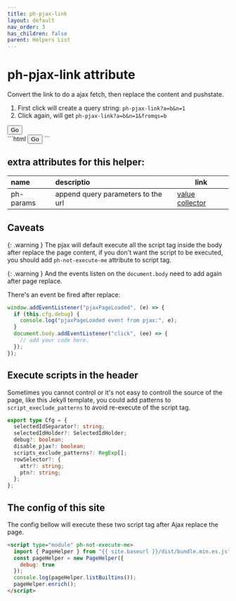 ```yaml
---
title: ph-pjax-link
layout: default
nav_order: 3
has_children: false
parent: Helpers List
---
```


# ph-pjax-link attribute

Convert the link to do a ajax fetch, then replace the content and pushstate.

1. First click will create a query string: `ph-pjax-link?a=b&n=1`
2. Click again, will get `ph-pjax-link?a=b&n=1&fromqs=b`

<div class="code-example" markdown="1">
<button type="button" 
  name="button"
  class="btn"
  ph-params="a::b,n::1,fromqs:a"
  ph-pjax-link=".">
  Go
  </button>
</div>
```html
<button
  type="button"
  ph-mask="2"
  class="btn btn-sm"
  ph-params="a::b,n::1,fromqs:a"
  ph-link="."
>
  <span>Go</span>
</button>
```

## extra attributes for this helper:

| name      | descriptio                         | link                                                                         |
| :-------- | :--------------------------------- | ---------------------------------------------------------------------------- |
| ph-params | append query parameters to the url | <a href="{{site.baseurl}}/value-collector/" ph-pjax-link>value collector</a> |

## Caveats

{: .warning }
The pjax will default execute all the script tag inside the body after replace the page content, if you don't want the script to be executed, you should add `ph-not-execute-me` attribute to script tag.

{: .warning }
And the events listen on the `document.body` need to add again after page replace.

There's an event be fired after replace:

```typescript
window.addEventListener("pjaxPageLoaded", (e) => {
  if (this.cfg.debug) {
    console.log("pjaxPageLoaded event from pjax:", e);
  }
  document.body.addEventListener("click", (ee) => {
    // add your code here.
  });
});
```

## Execute scripts in the header

Sometimes you cannot control or it's not easy to controll the source of the page, like this Jekyll template, you could add patterns to `script_execlude_patterns` to avoid re-execute of the script tag.


```typescript
export type Cfg = {
  selectedIdSeparator?: string;
  selectedIdHolder?: SelectedIdHolder;
  debug?: boolean;
  disable_pjax?: boolean;
  scripts_exclude_patterns?: RegExp[];
  rowSelector?: {
    attr?: string;
    ptn?: string;
  };
};
```

## The config of this site

The config bellow will execute these two script tag after Ajax replace the page.

```html
<script type="module" ph-not-execute-me>
  import { PageHelper } from "{{ site.baseurl }}/dist/bundle.min.es.js";
  const pageHelper = new PageHelper({
    debug: true
  });
  console.log(pageHelper.listBuiltins());
  pageHelper.enrich();
</script>
```
